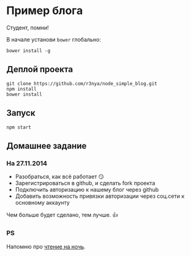 # Пример блога

Студент, помни!

В начале установи `bower` глобально:
```shell
bower install -g
```

## Деплой проекта

```shell
git clone https://github.com/r3nya/node_simple_blog.git
npm install
bower install
```

## Запуск

```shell
npm start
```

## Домашнее задание
### На 27.11.2014

* Разобраться, как всё работает :smirk:
* Зарегистрироваться в github, и сделать fork проекта
* Подключить авторизацию к нашему блог через github
* Добавить возможность привязки авторизации через соц.сети к основному аккаунту

Чем больше будет сделано, тем лучше. :thumbsup:

### PS
Напомню про [чтение на ночь](https://gist.github.com/r3nya/046189e1b7256b737fa5).
